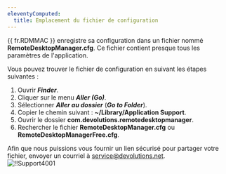 ```yaml
---
eleventyComputed:
  title: Emplacement du fichier de configuration
---
```

{{ fr.RDMMAC }} enregistre sa configuration dans un fichier nommé **RemoteDesktopManager.cfg**. Ce fichier contient presque tous les paramètres de l'application.  

Vous pouvez trouver le fichier de configuration en suivant les étapes suivantes :  

1. Ouvrir ***Finder***. 
1. Cliquer sur le menu ***Aller (Go)***. 
1. Sélectionner ***Aller au dossier*** (***Go to Folder***). 
1. Copier le chemin suivant : **~/Library/Application Support**. 
1. Ouvrir le dossier **com.devolutions.remotedesktopmanager**. 
1. Rechercher le fichier **RemoteDesktopManager.cfg** ou **RemoteDesktopManagerFree.cfg**.  

Afin que nous puissions vous fournir un lien sécurisé pour partager votre fichier, envoyer un courriel à [service@devolutions.net](mailto:service@devolutions.net).  
![!!Support4001](https://webdevolutions.azureedge.net/docs/fr/rdm/mac/Support4001.png) 
